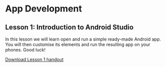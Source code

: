 # App Development

## Lesson 1: Introduction to Android Studio
In this lesson we will learn open and run a simple ready-made Android app. You will then customise its elements and run the resulting app on your phones. Good luck!

<a href="/app_development/sampe_lesson.pptx" download>Download Lesson 1 handout</a>
